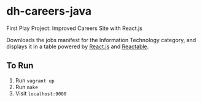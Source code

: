 dh-careers-java
===============

First Play Project: Improved Careers Site with React.js

Downloads the jobs manifest for the Information Technology category, and displays it in a table powered by [React.js](http://facebook.github.io/react/index.html) and [Reactable](http://glittershark.github.io/reactable/).

## To Run

1. Run `vagrant up`
2. Run `make`
3. Visit `localhost:9000`
